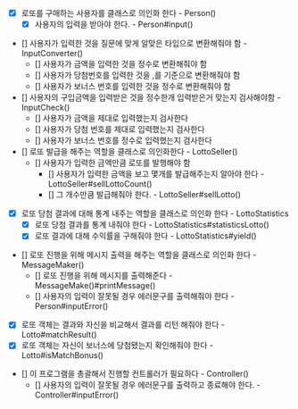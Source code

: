 - [x] 로또를 구매하는 사용자를 클래스로 의인화 한다 - Person()
  - [x] 사용자의 입력을 받아야 한다. - Person#input()
- [] 사용자가 입력한 것을 질문에 맞게 알맞은 타입으로 변환해줘야 함 - InputConverter()
  - [] 사용자가 금액을 입력한 것을 정수로 변환해줘야 함 
  - [] 사용자가 당첨번호를 입력한 것을 ,를 기준으로 변환해줘야 함
  - [] 사용자가 보너스 번호를 입력한 것을 정수로 변환해줘야 함
- [] 사용자의 구입금액을 입력받은 것을 정수한개 입력받은거 맞는지 검사해야함 - InputCheck()
  - [] 사용자가 금액을 제대로 입력했는지 검사한다
  - [] 사용자가 당첨 번호를 제대로 입력했는지 검사한다
  - [] 사용자가 보너스 번호를 정수로 입력했는지 검사한다
- [] 로또 발급을 해주는 역할을 클래스로 의인화한다 - LottoSeller()
    - [] 사용자가 입력한 금액만큼 로또를 발행해야 함
        - [] 사용자가 입력한 금액을 보고 몇개를 발급해주는지 알아야 한다 - LottoSeller#sellLottoCount()
        - [] 그 개수만큼 발급해줘야 한다. - LottoSeller#sellLotto()
- [x] 로또 당첨 결과에 대해 통계 내주는 역할을 클래스로 의인화 한다 - LottoStatistics
  - [x] 로또 당첨 결과를 통계 내줘야 한다 -  LottoStatistics#statisticsLotto()
  - [x] 로또 결과에 대해 수익률을 구해줘야 한다 - LottoStatistics#yield()
- [] 로또 진행을 위해 메시지 출력을 해주는 역할을 클래스로 의인화 한다 - MessageMaker()
  - [] 로또 진행을 위해 메시지를 출력해준다 - MessageMake()#printMessage()
  - [] 사용자의 입력이 잘못될 경우 에러문구를 출력해줘야 한다 - Person#inputError()
- [x] 로또 객체는 결과와 자신을 비교해서 결과를 리턴 해줘야 한다  - Lotto#matchResult()
- [x] 로또 객체는 자신이 보너스에 당첨됐는지 확인해줘야 한다 - Lotto#isMatchBonus()
- [] 이 프로그램을 총괄해서 진행할 컨트롤러가 필요하다 - Controller()
  - [] 사용자의 입력이 잘못될 경우 에러문구를 출력하고 종료해야 한다. - Controller#inputError()